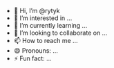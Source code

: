 - 👋 Hi, I’m @rytyk
- 👀 I’m interested in ...
- 🌱 I’m currently learning ...
- 💞️ I’m looking to collaborate on ...
- 📫 How to reach me ...
- 😄 Pronouns: ...
- ⚡ Fun fact: ...

<!---
rytyk/rytyk is a ✨ special ✨ repository because its `README.md` (this file) appears on your GitHub profile.
You can click the Preview link to take a look at your changes.
--->
